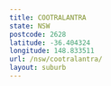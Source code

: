 ```yaml
---
title: COOTRALANTRA
state: NSW
postcode: 2628
latitude: -36.404324
longitude: 148.833511
url: /nsw/cootralantra/
layout: suburb
---
```

